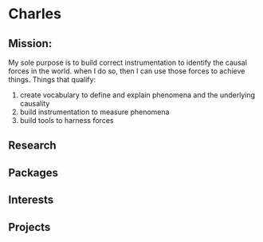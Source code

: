 # Charles
## Mission:
My sole purpose is to build correct instrumentation to identify the causal forces in the world. when I do so, then I can use those forces to achieve things.
Things that qualify:
1. create vocabulary to define and explain phenomena and the underlying causality
2. build instrumentation to measure phenomena 
3. build tools to harness forces

## Research
## Packages
## Interests
## Projects
